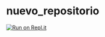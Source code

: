 # nuevo_repositorio
[![Run on Repl.it](https://repl.it/badge/github/marthainesjc/PROYECTO-01-JUAREZCABRERA-MARTHAINES)](https://repl.it/github/marthainesjc/PROYECTO-01-JUAREZCABRERA-MARTHAINES)
